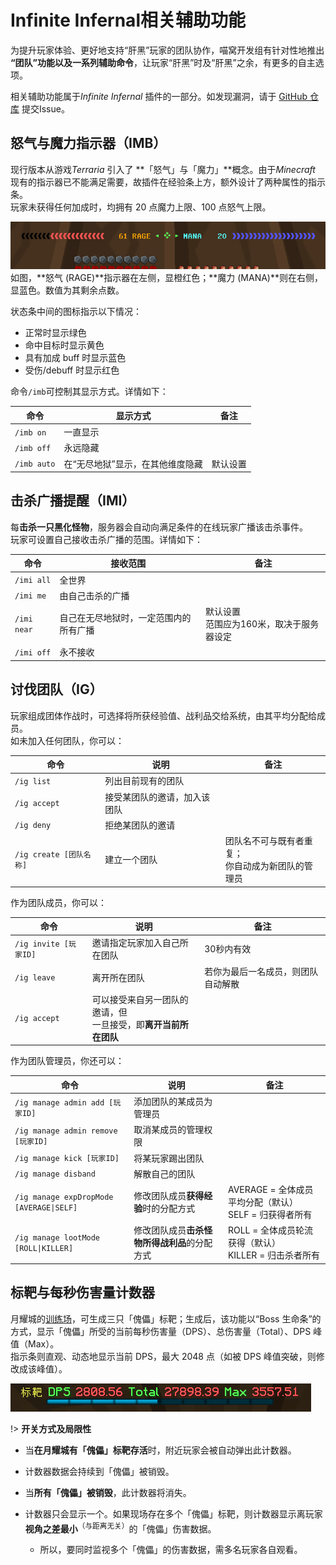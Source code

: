 # Infinite Infernal相关辅助功能

为提升玩家体验、更好地支持“肝黑”玩家的团队协作，喵窝开发组有针对性地推出 **“团队”功能以及一系列辅助命令**，让玩家“肝黑”时及“肝黑”之余，有更多的自主选项。

相关辅助功能属于*Infinite Infernal* 插件的一部分。如发现漏洞，请于 [GitHub 仓库](https://github.com/NyaaCat/InfiniteInfernal) 提交Issue。

## 怒气与魔力指示器（IMB）
现行版本从游戏*Terraria* 引入了 **「怒气」与「魔力」**概念。由于*Minecraft* 现有的指示器已不能满足需要，故插件在经验条上方，额外设计了两种属性的指示条。  
玩家未获得任何加成时，均拥有 20 点魔力上限、100 点怒气上限。

![indicator](../../assets/images/inf/indicator-RAGE-MANA.png)  
如图，**怒气 (RAGE)**指示器在左侧，显橙红色；**魔力 (MANA)**则在右侧，显蓝色。数值为其剩余点数。

状态条中间的图标指示以下情况：

- 正常时显示绿色
- 命中目标时显示黄色
- 具有加成 buff 时显示蓝色
- 受伤/debuff 时显示红色

命令`/imb`可控制其显示方式。详情如下：

|命令|显示方式|备注|
|-|-|-|
|`/imb on` | 一直显示 ||
|`/imb off` | 永远隐藏 || 
|`/imb auto` | 在“无尽地狱”显示，在其他维度隐藏 | 默认设置 |

## 击杀广播提醒（IMI）
每**击杀一只黑化怪物**，服务器会自动向满足条件的在线玩家广播该击杀事件。  
玩家可设置自己接收击杀广播的范围。详情如下：

|命令|接收范围|备注|
|-|-|-|
|`/imi all` | 全世界 ||
|`/imi me` | 由自己击杀的广播 ||
|`/imi near` | 自己在无尽地狱时，一定范围内的所有广播 | 默认设置<br />范围应为160米，取决于服务器设定 |
|`/imi off` | 永不接收 ||

## 讨伐团队（IG）
玩家组成团体作战时，可选择将所获经验值、战利品交给系统，由其平均分配给成员。  
如未加入任何团队，你可以：

|命令|说明|备注|
|-|-|-|
|`/ig list` | 列出目前现有的团队 ||
|`/ig accept` | 接受某团队的邀请，加入该团队 ||
|`/ig deny` | 拒绝某团队的邀请 ||
|`/ig create [团队名称]` | 建立一个团队 | 团队名不可与既有者重复；<br />你自动成为新团队的管理员 |

作为团队成员，你可以：

|命令|说明|备注|
|-|-|-|
|`/ig invite [玩家ID]` | 邀请指定玩家加入自己所在团队 | 30秒内有效 |
|`/ig leave` | 离开所在团队 | 若你为最后一名成员，则团队自动解散 |
|`/ig accept` | 可以接受来自另一团队的邀请，但<br />一旦接受，即**离开当前所在团队** ||

作为团队管理员，你还可以：

|命令|说明|备注|
|-|-|-|
|`/ig manage admin add [玩家ID]` | 添加团队的某成员为管理员 ||
|`/ig manage admin remove [玩家ID]` | 取消某成员的管理权限 ||
|`/ig manage kick [玩家ID]` | 将某玩家踢出团队 ||
|`/ig manage disband` | 解散自己的团队 ||
|`/ig manage expDropMode [AVERAGE\|SELF]` | 修改团队成员**获得经验**时的分配方式 | AVERAGE = 全体成员平均分配（默认）<br />SELF = 归获得者所有 |
|`/ig manage lootMode [ROLL\|KILLER]` | 修改团队成员**击杀怪物所得战利品**的分配方式 | ROLL = 全体成员轮流获得（默认）<br />KILLER = 归击杀者所有 |

## 标靶与每秒伤害量计数器

月耀城的[训练场](inf/lunar-flare.md#训练场)，可生成三只「傀儡」标靶；生成后，该功能以“Boss 生命条”的方式，显示「傀儡」所受的当前每秒伤害量（DPS）、总伤害量（Total）、DPS 峰值（Max）。  
指示条则直观、动态地显示当前 DPS，最大 2048 点（如被 DPS 峰值突破，则修改成该峰值）。

![DPS](../../assets/images/inf/indicator-dps.png)

!> **开关方式及局限性**

- 当**在月耀城有「傀儡」标靶存活**时，附近玩家会被自动弹出此计数器。
- 计数器数据会持续到「傀儡」被销毁。
- 当**所有「傀儡」被销毁**，此计数器将消失。


- 计数器只会显示一个。如果现场存在多个「傀儡」标靶，则计数器显示离玩家**视角之差最小**<sup>（与距离无关）</sup>的「傀儡」伤害数据。
  + 所以，要同时监视多个「傀儡」的伤害数据，需多名玩家各自观看。
